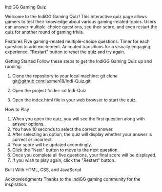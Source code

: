 IndiGG Gaming Quiz

Welcome to the IndiGG Gaming Quiz! This interactive quiz page allows gamers to test their knowledge about various gaming-related topics. Users can answer multiple-choice questions, see their score, and even restart the quiz for another round of gaming trivia.

Features
Five gaming-related multiple-choice questions.
Timer for each question to add excitement.
Animated transitions for a visually engaging experience.
"Restart" button to reset the quiz and try again.

Getting Started
Follow these steps to get the IndiGG Gaming Quiz up and running:

1. Clone the repository to your local machine:
  git clone git@github.com:laxmen18/Indi-Quiz.git

2. Open the project folder:
  cd Indi-Quiz

3. Open the index.html file in your web browser to start the quiz.

How to Play

1. When you open the quiz, you will see the first question along with answer options.
2. You have 10 seconds to select the correct answer.
3. After selecting an option, the quiz will display whether your answer is correct or incorrect.
4. Your score will be updated accordingly.
5. Click the "Next" button to move to the next question.
6. Once you complete all five questions, your final score will be displayed.
7. If you wish to play again, click the "Restart" button.

Built With HTML, CSS, and JavaScript

Acknowledgments
Thanks to the IndiGG gaming community for the inspiration.
